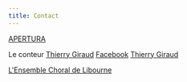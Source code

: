 ```yaml
---
title: Contact
---
```

[APERTURA](ensemble.apertura@free.fr)

Le conteur [Thierry  Giraud](https://thierrygiraudconteur.wordpress.com/)
[Facebook](https://www.facebook.com/Thierry-Giraud)
[Thierry Giraud](thierrygiraud.conteur@gmail.com)

[L'Ensemble Choral de Libourne](https://ensemble-choral-de-libourne.s2.yapla.com/fr/presentation)
